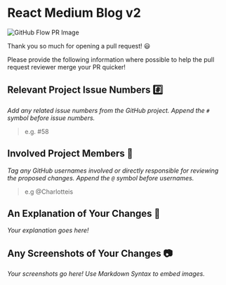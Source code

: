 # React Medium Blog v2

![GitHub Flow PR Image](http://i.imgur.com/9flS3QU.png)

Thank you so much for opening a pull request! :smiley:

Please provide the following information where possible to help the pull request reviewer merge your PR quicker!

## Relevant Project Issue Numbers :hash:

_Add any related issue numbers from the GitHub project. Append the `#` symbol before issue numbers._

> e.g. #58

## Involved Project Members :bust_in_silhouette:

_Tag any GitHub usernames involved or directly responsible for reviewing the proposed changes. Append the `@` symbol before usernames._

> e.g @Charlotteis

## An Explanation of Your Changes :speech_balloon:

_Your explanation goes here!_

## Any Screenshots of Your Changes :camera:

_Your screenshots go here! Use Markdown Syntax to embed images._
